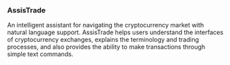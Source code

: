 ### AssisTrade

An intelligent assistant for navigating the cryptocurrency market with natural language support. AssisTrade helps users understand the interfaces of cryptocurrency exchanges, explains the terminology and trading processes, and also provides the ability to make transactions through simple text commands.